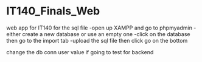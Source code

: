 # IT140_Finals_Web
web app for IT140
for the sql file
-open up XAMPP and go to phpmyadmin
-either create a new database or use an empty one
-click on the database then go to the import tab
-upload the sql file then click go on the bottom

change the db conn user value if going to test for backend
